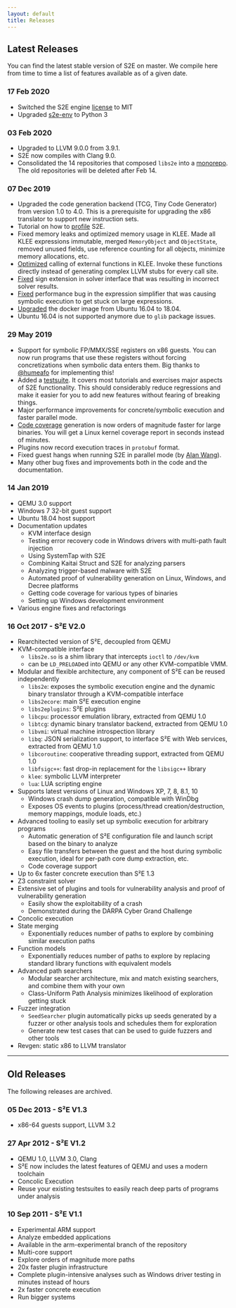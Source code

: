 ```yaml
---
layout: default
title: Releases
---
```


## Latest Releases

You can find the latest stable version of S2E on master. We compile here from time to time a list of features
available as of a given date.

### 17 Feb 2020
 * Switched the S2E engine [license](https://github.com/S2E/s2e/blob/master/LICENSE) to MIT
 * Upgraded [s2e-env](https://github.com/s2e/s2e-env) to Python 3

### 03 Feb 2020

 * Upgraded to LLVM 9.0.0 from 3.9.1.
 * S2E now compiles with Clang 9.0.
 * Consolidated the 14 repositories that composed ``libs2e`` into a [monorepo](https://github.com/s2e/s2e).
   The old repositories will be deleted after Feb 14. 

### 07 Dec 2019

 * Upgraded the code generation backend (TCG, Tiny Code Generator) from version 1.0 to 4.0.
   This is a prerequisite for upgrading the x86 translator to support new instruction sets.
 * Tutorial on how to [profile](https://s2e.systems/docs/Profiling/ProfilingS2E.html) S2E.
 * Fixed memory leaks and optimized memory usage in KLEE. Made all KLEE expressions immutable, merged ``MemoryObject``
   and ``ObjectState``, removed unused fields, use reference counting for all objects, minimize memory allocations, etc.
 * [Optimized](https://github.com/S2E/klee/commit/afaaaaebf0815fa3755cdf07e818efb77c16234d) calling of external
   functions in KLEE. Invoke these functions directly instead of generating complex LLVM stubs for every call site.
 * [Fixed](https://github.com/S2E/klee/commit/3216200aaacae7f124803acbcd79b05855f432d2)
   sign extension in solver interface that was resulting in incorrect solver results.
 * [Fixed](https://github.com/S2E/klee/commit/823ca86f6ca5d03bdbe75d6c1e319b7a7f9d52c8) performance bug in the
   expression simplifier that was causing symbolic execution to get stuck on large expressions.
 * [Upgraded](https://github.com/S2E/build-scripts/commit/9802fee21cc8da3321da72cce237551e280498a7) the docker image
   from Ubuntu 16.04 to 18.04.
 * Ubuntu 16.04 is not supported anymore due to `glib` package issues.

### 29 May 2019

 * Support for symbolic FP/MMX/SSE registers on x86 guests. You can now run programs that use these registers
   without forcing concretizations when symbolic data enters them. Big thanks to [@humeafo](https://github.com/humeafo)
   for implementing this!
 * Added a [testsuite](http://s2e.systems/docs/Testsuite.html). It covers most tutorials and exercises major aspects
   of S2E functionality. This should considerably reduce regressions and make it easier for you to add new features
   without fearing of breaking things.
 * Major performance improvements for concrete/symbolic execution and faster parallel mode.
 * [Code coverage](http://s2e.systems/docs/Howtos/Coverage/index.html) generation is now orders of magnitude faster
   for large binaries. You will get a Linux kernel coverage report in seconds instead of minutes.
 * Plugins now record execution traces in ``protobuf`` format.
 * Fixed guest hangs when running S2E in parallel mode (by
   [Alan Wang](https://www.linkedin.com/in/zhongjie-wang-09001922/)).
 * Many other bug fixes and improvements both in the code and the documentation.

### 14 Jan 2019

 * QEMU 3.0 support
 * Windows 7 32-bit guest support
 * Ubuntu 18.04 host support
 * Documentation updates
    * KVM interface design
    * Testing error recovery code in Windows drivers with multi-path fault injection
    * Using SystemTap with S2E
    * Combining Kaitai Struct and S2E for analyzing parsers
    * Analyzing trigger-based malware with S2E
    * Automated proof of vulnerability generation on Linux, Windows, and Decree platforms
    * Getting code coverage for various types of binaries
    * Setting up Windows development environment
 * Various engine fixes and refactorings

### 16 Oct 2017 - S²E V2.0

 * Rearchitected version of S²E, decoupled from QEMU
 * KVM-compatible interface
   * ``libs2e.so`` is a shim library that intercepts ``ioctl`` to ``/dev/kvm``
   * can be ``LD_PRELOAD``ed into QEMU or any other KVM-compatible VMM.
 * Modular and flexible architecture, any component of S²E can be reused independently
   * ``libs2e``: exposes the symbolic execution engine and the dynamic binary translator through a KVM-compatible
     interface
   * ``libs2ecore``: main S²E execution engine
   * ``libs2eplugins``: S²E plugins
   * ``libcpu``: processor emulation library, extracted from QEMU 1.0
   * ``libtcg``: dynamic binary translator backend, extracted from QEMU 1.0
   * ``libvmi``: virtual machine introspection library
   * ``libq``: JSON serialization support, to interface S²E with Web services, extracted from QEMU 1.0
   * ``libcoroutine``: cooperative threading support, extracted from QEMU 1.0
   * ``libfsigc++``: fast drop-in replacement for the ``libsigc++`` library
   * ``klee``: symbolic LLVM interpreter
   * ``lua``: LUA scripting engine
 * Supports latest versions of Linux and Windows XP, 7, 8, 8.1, 10
   * Windows crash dump generation, compatible with WinDbg
   * Exposes OS events to plugins (process/thread creation/destruction, memory mappings, module loads, etc.)
 * Advanced tooling to easily set up symbolic execution for arbitrary programs
   * Automatic generation of S²E configuration file and launch script based on the binary to analyze
   * Easy file transfers between the guest and the host during symbolic execution, ideal for per-path core dump
     extraction, etc.
   * Code coverage support
 * Up to 6x faster concrete execution than S²E 1.3
 * Z3 constraint solver
 * Extensive set of plugins and tools for vulnerability analysis and proof of vulnerability generation
   * Easily show the exploitability of a crash
   * Demonstrated during the DARPA Cyber Grand Challenge
 * Concolic execution
 * State merging
   * Exponentially reduces number of paths to explore by combining similar execution paths
 * Function models
   * Exponentially reduces number of paths to explore by replacing standard library functions with equivalent models
 * Advanced path searchers
   * Modular searcher architecture, mix and match existing searchers, and combine them with your own
   * Class-Uniform Path Analysis minimizes likelihood of exploration getting stuck
 * Fuzzer integration
   * ``SeedSearcher`` plugin automatically picks up seeds generated by a fuzzer or other analysis tools and schedules
     them for exploration
   * Generate new test cases that can be used to guide fuzzers and other tools
 * Revgen: static x86 to LLVM translator

<hr/>

## Old Releases

The following releases are archived.

### 05 Dec 2013 - S²E V1.3

  * x86-64 guests support, LLVM 3.2

### 27 Apr 2012 - S²E V1.2

  * QEMU 1.0, LLVM 3.0, Clang
  * S²E now includes the latest features of QEMU and uses a modern toolchain
  * Concolic Execution
  * Reuse your existing testsuites to easily reach deep parts of programs under analysis

### 10 Sep 2011 - S²E V1.1

  * Experimental ARM support
  * Analyze embedded applications
  * Available in the arm-experimental branch of the repository
  * Multi-core support
  * Explore orders of magnitude more paths
  * 20x faster plugin infrastructure
  * Complete plugin-intensive analyses such as Windows driver testing in minutes instead of hours
  * 2x faster concrete execution
  * Run bigger systems
